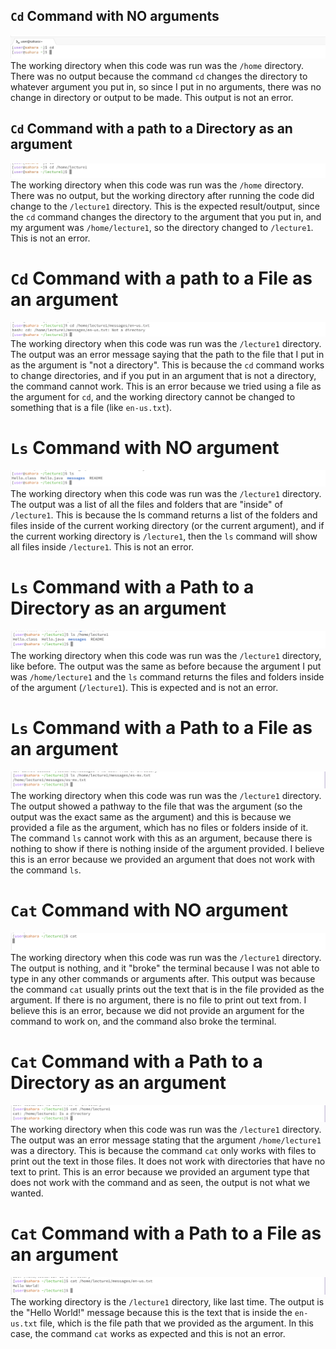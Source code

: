 ## `Cd` Command with NO arguments
![Image](LabReport1.jpg)
The working directory when this code was run was the `/home` directory. 
There was no output because the command `cd` changes the directory to whatever argument you put in, so since I put in no arguments, there was no change in directory or output to be made. 
This output is not an error.

## `Cd` Command with a path to a Directory as an argument
![Image](LabReport2.jpg)
The working directory when this code was run was the `/home` directory. There was no output, but the working directory after running the code did change to the `/lecture1` directory. This is the expected result/output, since the `cd` command changes the directory to the argument that you put in, and my argument was `/home/lecture1`, so the directory changed to `/lecture1`. This is not an error. 

# `Cd` Command with a path to a File as an argument
![Image](LabReport3.jpg)
The working directory when this code was run was the `/lecture1` directory. The output was an error message saying that the path to the file that I put in as the argument is "not a directory". This is because the `cd` command works to change directories, and if you put in an argument that is not a directory, the command cannot work. This is an error because we tried using a file as the argument for `cd`, and the working directory cannot be changed to something that is a file (like `en-us.txt`). 

# `Ls` Command with NO argument
![Image](LabReport4.jpg)
The working directory when this code was run was the `/lecture1` directory. The output was a list of all the files and folders that are "inside" of `/lecture1`. This is because the ls command returns a list of the folders and files inside of the current working directory (or the current argument), and if the current working directory is `/lecture1`, then the `ls` command will show all files inside `/lecture1`. This is not an error. 

# `Ls` Command with a Path to a Directory as an argument 
![Image](LabReport5.jpg)
The working directory when this code was run was the `/lecture1` directory, like before. The output was the same as before because the argument I put was `/home/lecture1` and the `ls` command returns the files and folders inside of the argument (`/lecture1`). This is expected and is not an error. 

# `Ls` Command with a Path to a File as an argument
![Image](LabReport6.jpg)
The working directory when this code was run was the `/lecture1` directory. The output showed a pathway to the file that was the argument (so the output was the exact same as the argument) and this is because we provided a file as the argument, which has no files or folders inside of it. The command `ls` cannot work with this as an argument, because there is nothing to show if there is nothing inside of the argument provided. I believe this is an error because we provided an argument that does not work with the command `ls`. 

# `Cat` Command with NO argument
![Image](LabReport7.jpg)
The working directory when this code was run was the `/lecture1` directory. The output is nothing, and it "broke" the terminal because I was not able to type in any other commands or arguments after. This output was because the command `cat` usually prints out the text that is in the file provided as the argument. If there is no argument, there is no file to print out text from. I believe this is an error, because we did not provide an argument for the command to work on, and the command also broke the terminal. 

# `Cat` Command with a Path to a Directory as an argument
![Image](LabReport8.jpg)
The working directory when this code was run was the `/lecture1` directory. The output was an error message stating that the argument `/home/lecture1` was a directory. This is because the command `cat` only works with files to print out the text in those files. It does not work with directories that have no text to print. This is an error because we provided an argument type that does not work with the command and as seen, the output is not what we wanted. 

# `Cat` Command with a Path to a File as an argument
![Image](LabReport9.jpg)
The working directory is the `/lecture1` directory, like last time. The output is the "Hello World!" message because this is the text that is inside the `en-us.txt` file, which is the file path that we provided as the argument. In this case, the command `cat` works as expected and this is not an error.
